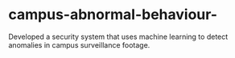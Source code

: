 # campus-abnormal-behaviour-
Developed a security system that uses machine learning to detect anomalies in campus surveillance footage.
